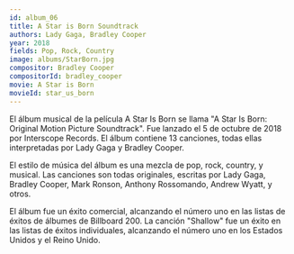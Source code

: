 ```yaml
---
id: album_06
title: A Star is Born Soundtrack
authors: Lady Gaga, Bradley Cooper
year: 2018
fields: Pop, Rock, Country
image: albums/StarBorn.jpg
compositor: Bradley Cooper
compositorId: bradley_cooper
movie: A Star is Born
movieId: star_us_born
---
```

El álbum musical de la película A Star Is Born se llama "A Star Is Born: Original Motion Picture Soundtrack". Fue lanzado el 5 de octubre de 2018 por Interscope Records. El álbum contiene 13 canciones, todas ellas interpretadas por Lady Gaga y Bradley Cooper.

El estilo de música del álbum es una mezcla de pop, rock, country, y musical. Las canciones son todas originales, escritas por Lady Gaga, Bradley Cooper, Mark Ronson, Anthony Rossomando, Andrew Wyatt, y otros.

El álbum fue un éxito comercial, alcanzando el número uno en las listas de éxitos de álbumes de Billboard 200. La canción "Shallow" fue un éxito en las listas de éxitos individuales, alcanzando el número uno en los Estados Unidos y el Reino Unido.